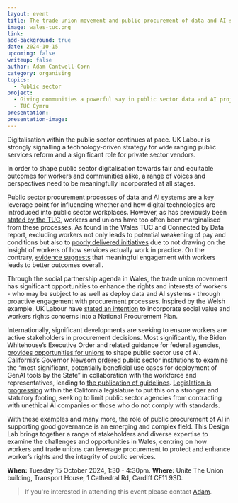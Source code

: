 ```yaml
---
layout: event
title: The trade union movement and public procurement of data and AI systems in Wales
image: wales-tuc.png
link: 
add-background: true
date: 2024-10-15
upcoming: false
writeup: false
author: Adam Cantwell-Corn
category: organising
topics:
  - Public sector
project:
  - Giving communities a powerful say in public sector data and AI projects
  - TUC Cymru
presentation: 
presentation-image: 
---
```

Digitalisation within the public sector continues at pace. UK Labour is strongly signalling a technology-driven strategy for wide ranging public services reform and a significant role for private sector vendors. 

In order to shape public sector digitalisation towards fair and equitable outcomes for workers and communities alike, a range of voices and perspectives need to be meaningfully incorporated at all stages. 

<!--more-->

Public sector procurement processes of data and AI systems are a key leverage point for influencing whether and how digital technologies are introduced into public sector workplaces. However, as has previously been [stated by the TUC](https://www.tuc.org.uk/sites/default/files/2021-05/TUC%20response%20on%20Transforming%20Public%20Procurement%20FINAL.pdf), workers and unions have too often been marginalised from these processes. As found in the Wales TUC and Connected by Data report, excluding workers not only leads to potential weakening of pay and conditions but also to [poorly delivered initiatives](https://www.tuc.org.uk/research-analysis/reports/snapshot-workers-wales-understanding-and-experience-ai) due to not drawing on the insight of workers of how services actually work in practice. On the contrary, [evidence suggests](https://www.sciencedirect.com/science/article/abs/pii/S0740624X21001003) that meaningful engagement with workers leads to better outcomes overall.

Through the social partnership agenda in Wales, the trade union movement has significant opportunities to enhance the rights and interests of workers - who may be subject to as well as deploy data and AI systems - through proactive engagement with procurement processes. Inspired by the Welsh example, UK Labour have [stated an intention](https://labour.org.uk/wp-content/uploads/2024/05/LABOURS-PLAN-TO-MAKE-WORK-PAY.pdf) to incorporate social value and workers rights concerns into a National Procurement Plan.

Internationally, significant developments are seeking to ensure workers are active stakeholders in procurement decisions. Most significantly, the Biden Whitehouse’s Executive Order and related guidance for federal agencies, [provides opportunities for unions](https://laborcenter.berkeley.edu/what-workers-and-unions-stand-to-gain-from-recent-executive-orders-on-artificial-intelligence/) to shape public sector use of AI. California’s Governor Newsom [ordered](https://www.gov.ca.gov/2023/09/06/governor-newsom-signs-executive-order-to-prepare-california-for-the-progress-of-artificial-intelligence/) public sector institutions to examine the “most significant, potentially beneficial use cases for deployment of GenAI tools by the State” in collaboration with the workforce and representatives, leading to [the publication of guidelines](https://www.govops.ca.gov/wp-content/uploads/sites/11/2024/03/3.a-GenAI-Guidelines.pdf). [Legislation is progressing](https://www.theverge.com/2024/1/3/24024258/ai-bill-unethical-ai-california-ban-regulation) within the California legislature to put this on a stronger and statutory footing, seeking to limit public sector agencies from contracting with unethical AI companies or those who do not comply with standards. 

With these examples and many more, the role of public procurement of AI in  supporting good governance is an emerging and complex field. This Design Lab brings together a range of stakeholders and diverse expertise to examine the challenges and opportunities in Wales, centring on how workers and trade unions can leverage procurement to protect and enhance worker’s rights and the integrity of public services.  

**When:** Tuesday 15 October 2024, 1:30 - 4:30pm.
**Where:** Unite The Union building, Transport House, 1 Cathedral Rd, Cardiff CF11 9SD.

> If you're interested in attending this event please contact [Adam](mailto:adam@connectedbydata.org).